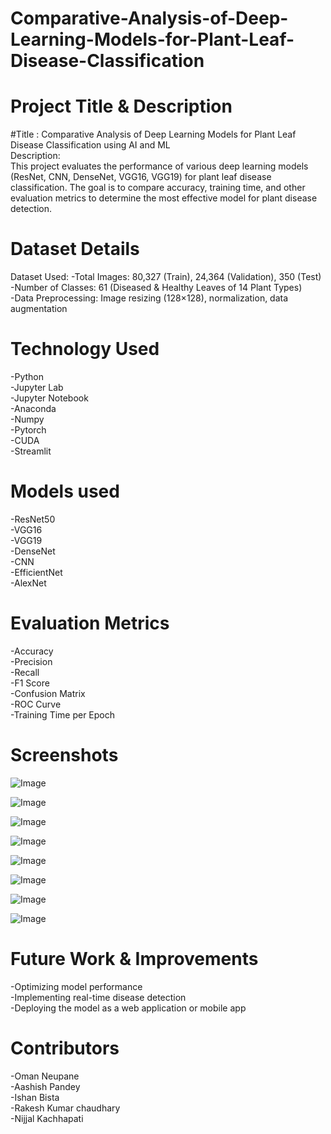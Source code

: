 # Comparative-Analysis-of-Deep-Learning-Models-for-Plant-Leaf-Disease-Classification
#  Project Title & Description
#Title : Comparative Analysis of Deep Learning Models for Plant Leaf Disease Classification using AI and ML <br>
Description:<br>
This project evaluates the performance of various deep learning models (ResNet, CNN, DenseNet, VGG16, VGG19) for plant leaf disease classification. The goal is to compare accuracy, training time, and other evaluation metrics to determine the most effective model for plant disease detection.

# Dataset Details
Dataset Used:
-Total Images: 80,327 (Train), 24,364 (Validation), 350 (Test) <br>
-Number of Classes: 61 (Diseased & Healthy Leaves of 14 Plant Types)<br>
-Data Preprocessing: Image resizing (128×128), normalization, data augmentation

# Technology Used
-Python<br>
-Jupyter Lab<br>
-Jupyter Notebook<br>
-Anaconda<br>
-Numpy<br>
-Pytorch<br>
-CUDA<br>
-Streamlit

# Models used
-ResNet50<br>
-VGG16<br>
-VGG19<br>
-DenseNet<br>
-CNN <br>
-EfficientNet <br>
-AlexNet

# Evaluation Metrics

-Accuracy<br>
-Precision<br>
-Recall<br>
-F1 Score<br>
-Confusion Matrix<br>
-ROC Curve<br>
-Training Time per Epoch

# Screenshots
![Image](https://github.com/user-attachments/assets/9d4fd012-19cd-4caf-be2d-1ffa7a60ca6e)

![Image](https://github.com/user-attachments/assets/a2aa808b-b3ee-4921-a4a3-1aa5bf20246e)

![Image](https://github.com/user-attachments/assets/f29c0872-5a60-4a6d-880e-ece85e4764fe)

![Image](https://github.com/user-attachments/assets/e4ed201e-5a9e-4ba1-8576-38dfc60e23ca)

![Image](https://github.com/user-attachments/assets/c425a6b4-13b6-47fa-a368-b133a0c6da16)

![Image](https://github.com/user-attachments/assets/78c97d62-e139-48d2-b5d7-21557ed6185d)

![Image](https://github.com/user-attachments/assets/62cf683e-7339-4c0c-9507-7bf010b11948)

![Image](https://github.com/user-attachments/assets/a09d33d4-125a-4f67-ae4d-688837ac051c)

# Future Work & Improvements
-Optimizing model performance<br>
-Implementing real-time disease detection<br>
-Deploying the model as a web application or mobile app<br>

# Contributors
-Oman Neupane<br>
-Aashish Pandey<br>
-Ishan Bista<br>
-Rakesh Kumar chaudhary<br>
-Nijjal Kachhapati
